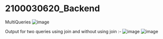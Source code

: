 # 2100030620_Backend


MultiQueries
![image](https://github.com/rlvasavi/2100030620_Backend/assets/109660775/6c463c57-46fe-447c-892c-db6928fe8cae)

Output for two queries using join and without using join :-
![image](https://github.com/rlvasavi/2100030620_Backend/assets/109660775/b548bae4-03e8-4db2-ab09-457988f3f7e0)
![image](https://github.com/rlvasavi/2100030620_Backend/assets/109660775/7eb42a0b-ab3b-461e-a3d1-7153c206880b)

